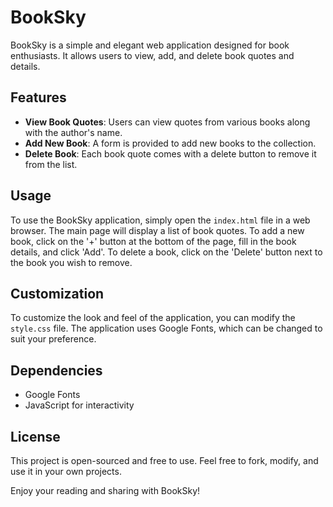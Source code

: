 
# BookSky

BookSky is a simple and elegant web application designed for book enthusiasts. It allows users to view, add, and delete book quotes and details.

## Features

- **View Book Quotes**: Users can view quotes from various books along with the author's name.
- **Add New Book**: A form is provided to add new books to the collection.
- **Delete Book**: Each book quote comes with a delete button to remove it from the list.

## Usage

To use the BookSky application, simply open the `index.html` file in a web browser. The main page will display a list of book quotes. To add a new book, click on the '+' button at the bottom of the page, fill in the book details, and click 'Add'. To delete a book, click on the 'Delete' button next to the book you wish to remove.

## Customization

To customize the look and feel of the application, you can modify the `style.css` file. The application uses Google Fonts, which can be changed to suit your preference.

## Dependencies

- Google Fonts
- JavaScript for interactivity

## License

This project is open-sourced and free to use. Feel free to fork, modify, and use it in your own projects.

Enjoy your reading and sharing with BookSky!
